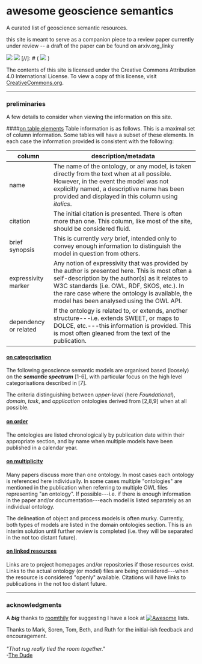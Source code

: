 # awesome geoscience semantics
A curated list of geoscience semantic resources.
<br />

this site is meant to serve as a companion piece to a review paper currently under review -- a draft of the paper can be found on arxiv.org_linky

[![](https://img.shields.io/badge/License-CC%20BY%204.0-lightgrey.svg)](http://creativecommons.org/licenses/by/4.0/) [![](https://badges.gitter.im/geoscience-semantics/geoscience-semantics.github.io.svg)](http://gitter.im/geoscience-semantics/geoscience-semantics.github.io?utm_source=badge&utm_medium=badge&utm_campaign=pr-badge&utm_content=badge)
[//]: # ( [![](http://api.flattr.com/button/flattr-badge-large.png)](http://flattr.com/submit/auto?user_id=brandonnodnarb&url=http://www.geoscience-semantics.info&title=awesome_geoscience_semantics&language=en_GB&tags=geosciene,semantics,github&category=semantic_web) )

The contents of this site is licensed under the Creative Commons Attribution 4.0 International License. To view a copy of this license, visit [CreativeCommons.org](https://creativecommons.org/licenses/by/4.0/).

- - -
### preliminaries
A few details to consider when viewing the information on this site.

####<u>on table elements</u>
Table information is as follows.  This is a maximal set of column information.  Some tables will have a subset of these elements.  In each case the information provided is consistent with the following:

| column                  | description/metadata                     |
| ----------------------- | ---------------------------------------- |
| name                    | The name of the ontology, or any model, is taken directly from the text when at all possible.  However, in the event the model was not explicitly named, a descriptive name has been provided and displayed in this column using *italics*. |
| citation                | The initial citation is presented.  There is often more than one.  This column, like most of the site, should be considered fluid. |
| brief synopsis          | This is currently *very* brief, intended only to convey enough information to distinguish the model in question from others. | 	
| expressivity marker     | Any notion of expressivity that was provided by the author is presented here.  This is most often a self-description by the author(s) as it relates to W3C standards (i.e. OWL, RDF, SKOS, etc.).  In the rare case where the ontology is available, the model has been analysed using the OWL API. |
| dependency or related   | If the ontology is related to, or extends, another structure---i.e. extends SWEET, or maps to DOLCE, etc.---this information is provided.  This is most often gleaned from the text of the publication. |

#### <u>on categorisation</u>
The following geoscience semantic models are organised based (loosely) on the ***semantic spectrum*** [1-6], with particular focus on the high level categorisations described in [7].  

The criteria distinguishing between *upper-level* (here *Foundational*), *domain*, *task*, and *application* ontologies derived from [2,8,9] when at all possible.

#### <u>on order</u>
The ontologies are listed chronologically by publication date within their appropriate section, and by name when multiple models have been published in a calendar year.  

#### <u>on multiplicity</u>
Many papers discuss more than one ontology.  In most cases each ontology is referenced here individually.  In some cases multiple "ontologies" are mentioned in the publication when referring to multiple OWL files representing "an ontology".  If possible---i.e. if there is enough information in the paper and/or documentation---each model is listed separately as an individual ontology.

The delineation of object and process models is often murky.  Currently, both types of models are listed in the domain ontologies section.  This is an interim solution until further review is completed (i.e. they will be separated in the not too distant future).   

#### <u>on linked resources</u>
Links are to project homepages and/or repositories if those resources exist.  Links to the actual ontology (or model) files are being considered---when the resource is considered "openly" available.  Citations will have links to publications in the not too distant future.

- - -
### acknowledgments
A ***big*** thanks to [roomthily](http://github.com/roomthily) for suggesting I have a look at [![Awesome](http://cdn.rawgit.com/sindresorhus/awesome/d7305f38d29fed78fa85652e3a63e154dd8e8829/media/badge.svg)](https://github.com/sindresorhus/awesome)  lists.

Thanks to Mark, Soren, Tom, Beth, and Ruth for the initial-ish feedback and encouragement.
<br />
<br />
*"That rug really tied the room together."*<br />
-[The Dude](http://www.imdb.com/character/ch0003518/?ref_=tt_cl_t1)
